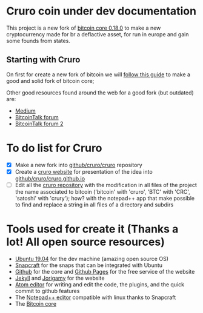 # Cruro coin under dev documentation

This project is a new fork of [bitcoin core 0.18.0](https://bitcoincore.org/) to make a new cryptocurrency made for br a deflactive asset, for run in europe and gain some founds from states.

## Starting with Cruro

On first for create a new fork of bitcoin we will [follow this guide](https://bitcointalk.org/index.php?topic=5134256.0) to make a good and solid fork of bitcoin core;

Other good resources found around the web for a good fork (but outdated) are:

- [Medium](https://medium.com/@jordan.baczuk/how-to-fork-bitcoin-c39139506443)
- [BitcoinTalk forum](https://bitcointalk.org/index.php?topic=3345808.80)
- [BitcoinTalk forum 2](https://bitcointalk.org/index.php?topic=225690.0)

# To do list for Cruro

- [x] Make a new fork into [github/cruro/cruro](https://github.com/cruro/cruro) repository
- [x] Create a [cruro website](https://cruro.github.io/) for presentation of the idea into [github/cruro/cruro.github.io](https://github.com/cruro/cruro.github.io)
- [ ] Edit all the [cruro repository](https://github.com/cruro/cruro) with the modification in all files of the project the name associated to bitcoin ('bitcoin' with 'cruro', 'BTC' with 'CRC', 'satoshi' with 'crury'); how? with the notepad++ app that make possible to find and replace a string in all files of a directory and subdirs

# Tools used for create it (Thanks a lot! All open source resources)

- [Ubuntu 19.04](http://releases.ubuntu.com/19.04/) for the dev machine (amazing open source OS)
- [Snapcraft](https://snapcraft.io/) for the snaps that can be integrated with Ubuntu
- [Github](https://github.com/) for the core and [Github Pages](https://pages.github.com/) for the free service of the website
- [Jekyll](https://jekyllrb.com/) and [Jorigamy](https://jorigamy.githu.io) for the website
- [Atom editor](https://atom.io/) for writing and edit the code, the plugins, and the quick commit to github features
- The [Notepad++ editor](https://snapcraft.io/notepad-plus-plus) compatible with linux thanks to Snapcraft
- The [Bitcoin core](https://bitcoincore.org/)
